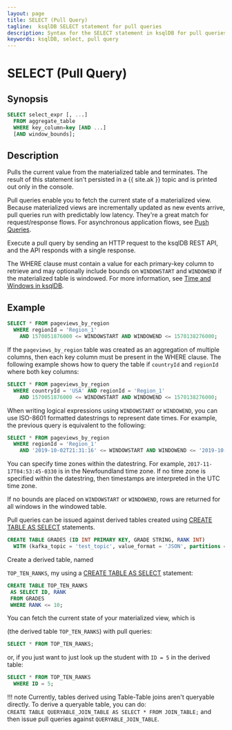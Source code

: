 ```yaml
---
layout: page
title: SELECT (Pull Query)
tagline:  ksqlDB SELECT statement for pull queries
description: Syntax for the SELECT statement in ksqlDB for pull queries
keywords: ksqlDB, select, pull query
---
```


SELECT (Pull Query)
===================

Synopsis
--------

```sql
SELECT select_expr [, ...]
  FROM aggregate_table
  WHERE key_column=key [AND ...]
  [AND window_bounds];
```

Description
-----------

Pulls the current value from the materialized table and terminates. The result
of this statement isn't persisted in a {{ site.ak }} topic and is printed out
only in the console.

Pull queries enable you to fetch the current state of a materialized view.
Because materialized views are incrementally updated as new events arrive,
pull queries run with predictably low latency. They're a great match for
request/response flows. For asynchronous application flows, see
[Push Queries](select-push-query.md).

Execute a pull query by sending an HTTP request to the ksqlDB REST API, and
the API responds with a single response.  

The WHERE clause must contain a value for each primary-key column to retrieve and may
optionally include bounds on `WINDOWSTART` and `WINDOWEND` if the materialized table is windowed.
For more information, see 
[Time and Windows in ksqlDB](../../concepts/time-and-windows-in-ksqldb-queries.md).

Example
-------

```sql
SELECT * FROM pageviews_by_region
  WHERE regionId = 'Region_1'
    AND 1570051876000 <= WINDOWSTART AND WINDOWEND <= 1570138276000;
```

If the `pageviews_by_region` table was created as an aggregation of multiple columns,
then each key column must be present in the WHERE clause. The following example shows how to 
query the table if `countryId` and `regionId` where both key columns:

```sql
SELECT * FROM pageviews_by_region
  WHERE countryId = 'USA' AND regionId = 'Region_1'
    AND 1570051876000 <= WINDOWSTART AND WINDOWEND <= 1570138276000;
```

When writing logical expressions using `WINDOWSTART` or `WINDOWEND`, you can use ISO-8601
formatted datestrings to represent date times. For example, the previous
query is equivalent to the following:

```sql
SELECT * FROM pageviews_by_region
  WHERE regionId = 'Region_1'
    AND '2019-10-02T21:31:16' <= WINDOWSTART AND WINDOWEND <= '2019-10-03T21:31:16';
```

You can specify time zones within the datestring. For example,
`2017-11-17T04:53:45-0330` is in the Newfoundland time zone. If no time zone is
specified within the datestring, then timestamps are interpreted in the UTC
time zone.

If no bounds are placed on `WINDOWSTART` or `WINDOWEND`, rows are returned for all windows
in the windowed table.

Pull queries can be issued against derived tables created using [CREATE TABLE AS SELECT](../../ksqldb-reference/create-table-as-select) statements. 


```sql
CREATE TABLE GRADES (ID INT PRIMARY KEY, GRADE STRING, RANK INT) 
  WITH (kafka_topic = 'test_topic', value_format = 'JSON', partitions = 1);
```
Create a derived table, named 

`TOP_TEN_RANKS`, my using a [CREATE TABLE AS SELECT](../../ksqldb-reference/create-table-as-select) statement:

 ```sql
CREATE TABLE TOP_TEN_RANKS 
  AS SELECT ID, RANK 
  FROM GRADES 
  WHERE RANK <= 10;
 ```
You can fetch the current state of your materialized view, which is

(the derived table `TOP_TEN_RANKS`) with pull queries:
```sql
SELECT * FROM TOP_TEN_RANKS;
```
or, if you just want to just look up the student with `ID = 5` in the derived table:
```sql
SELECT * FROM TOP_TEN_RANKS
  WHERE ID = 5;
```
!!! note
	Currently, tables derived using Table-Table joins aren't queryable directly. To derive a queryable table, you can do:  
	`CREATE TABLE QUERYABLE_JOIN_TABLE AS SELECT * FROM JOIN_TABLE;` and then issue pull queries against `QUERYABLE_JOIN_TABLE`.
	
